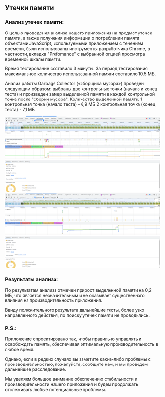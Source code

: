 ## Утечки памяти

### Анализ утечек памяти:

С целью проведения анализа нашего приложения на предмет утечек памяти, а также получения информации о потреблении памяти объектами JavaScript, используемыми приложением с течением времени, были использованы инструменты разработчика Chrome, в частности, вкладка "Prefomance" с выбранной опцией просмотра временной шкалы памяти.

Время тестирование составило 3 минуты. За период тестирования максимальное количество использованной памяти составило 10.5 МБ.

Анализ работы Garbage Collector («сборщика мусора») проведен следующим образом: выбраны две контрольные точки (начало и конец теста) и произведен замер выделенной памяти в каждой контрольной точке после "сборки мусора".
Количество выделенной памяти:
1 контрольная точка (начало теста) - 6,9 МБ
2 контрольная точка (конец теста) - 7,1 МБ

![memory test start](/packages/client/src/assets/screenshot-A.png)
![memory test end](/packages/client/src/assets/screenshot-B.png)

### Результаты анализа:

По результатам анализа отмечен прирост выделенной памяти на 0,2 МБ, что является незначительным и не оказывает существенного влияния на производительность приложения.

Ввиду положительного результата дальнейшие тесты, более узко направленного действия, по поиску утечек памяти не проводились.

### P.S.:

Приложение спроектировано так, чтобы правильно управлять и освобождать память, обеспечивая оптимальную производительность в любое время.

Однако, если в редких случаях вы заметите какие-либо проблемы с производительностью, пожалуйста, сообщите нам, и мы проведем дальнейшее расследование.

Мы уделяем большое внимание обеспечению стабильности и производительности нашего приложения и будем продолжать отслеживать любые потенциальные проблемы.
